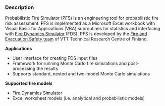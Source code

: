 ### Description ###

Probabilistic Fire Simulator (PFS) is an engineering tool for probabilistic fire risk assessment. PFS is implemented as a Microsoft Excel workbook with Visual Basic for Applications (VBA) subroutines for statistics and interfacing with [Fire Dynamics Simulator](http://code.google.com/p/fds-smv) (FDS). PFS is developed by the [Fire and Evacuation Safety team](http://www.vtt.fi/research/technology/fire_safety_technology.jsp?lang=en) of VTT Technical Research Centre of Finland.

**Applications**

  * User interface for creating FDS input files
  * Framework for running Monte Carlo fire simulations and post-processing the results
  * Supports standard, nested and two-model Monte Carlo simulations

**Supported fire models**

  * Fire Dynamics Simulator
  * Excel worksheet models (i.e. analytical and probabilistic models)